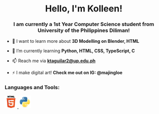 <h1 align="center">Hello, I'm Kolleen!</h1>
<h3 align="center">I am currently a 1st Year Computer Science student from University of the Philippines Diliman!</h3>


- 🔭 I want to learn more about **3D Modelling on Blender, HTML**

- 🌱 I’m currently learning **Python, HTML, CSS, TypeScript, C**

- 📫 Reach me via **ktaguilar2@up.edu.ph**

- ⚡ I make digital art! **Check me out on IG: @majingloe**

<h3 align="left">Languages and Tools:</h3>
<p align="left"> <a href="https://www.w3.org/html/" target="_blank" rel="noreferrer"> <img src="https://raw.githubusercontent.com/devicons/devicon/master/icons/html5/html5-original-wordmark.svg" alt="html5" width="40" height="40"/> </a> <a href="https://www.python.org" target="_blank" rel="noreferrer"> <img src="https://raw.githubusercontent.com/devicons/devicon/master/icons/python/python-original.svg" alt="python" width="40" height="40"/> </a> </p>
